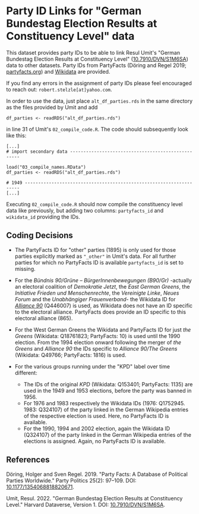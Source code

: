 # Party ID Links for "German Bundestag Election Results at Constituency Level" data

This dataset provides party IDs to be able to link Resul Umit's "German Bundestag Election Results at Constituency Level" ([10.7910/DVN/S1M6SA](https://doi.org/10.7910/DVN/S1M6SA)) data to other datasets. Party IDs from PartyFacts (Döring and Regel 2019; [partyfacts.org](https://partyfacts.org)) and [Wikidata](https://www.wikidata.org) are provided.

If you find any errors in the assignment of party IDs please feel encouraged to reach out: `robert.stelzle[at]yahoo.com`.

In order to use the data, just place `alt_df_parties.rds` in the same directory as the files provided by Umit and add 

```
df_parties <- readRDS("alt_df_parties.rds")
```

in line 31 of Umit's `02_compile_code.R`. The code should subsequently look like this:

```
[...]
# import secondary data ---------------------------------------------------

load("03_compile_names.RData")
df_parties <- readRDS("alt_df_parties.rds")

# 1949 --------------------------------------------------------------------
[...]
```

Executing `02_compile_code.R` should now compile the constituency level data like previously, but adding two columns: `partyfacts_id` and `wikidata_id` providing the IDs.

## Coding Decisions

- The PartyFacts ID for "other" parties (1895) is only used for those parties explicitly marked as `"_other"` in Umit's data. For all further parties for which no PartyFacts ID is available `partyfacts_id` is set to missing.

- For the *Bündnis 90/Grüne – BürgerInnenbewegungen (B90/Gr)* -actually an electoral coalition of *Demokratie Jetzt*, the *East German Greens*, the *Initiative Frieden und Menschenrechte*, the *Vereinigte Linke*,  *Neues Forum* and the *Unabhängiger Frauenverband*- the Wikidata ID for *[Alliance 90](https://de.wikipedia.org/wiki/B%C3%BCndnis_90)* (Q446007) is used, as Wikidata does not have an ID specific to the electoral alliance. PartyFacts does provide an ID specific to this electoral alliance (865).
- For the West German Greens the Wikidata and PartyFacts ID for just *the Greens* (Wikidata: Q18761823; PartyFacts: 10) is used until the 1990 election. From the 1994 election onward following the merger of *the Greens* and *Alliance 90* the IDs specific to *Alliance 90/The Greens* (Wikidata: Q49766; PartyFacts: 1816) is used.
- For the various groups running under the "KPD" label over time different:
    - The IDs of the original *KPD* (Wikidata: Q153401; PartyFacts: 1135) are used in the 1949 and 1953 elections, before the party was banned in 1956.
    - For 1976 and 1983 respectively the Wikidata IDs (1976: Q1752945. 1983: Q324107) of the party linked in the German Wikipedia entries of the respective election is used. Here, no PartyFacts ID is available.
    - For the 1990, 1994 and 2002 election, again the Wikidata ID (Q324107) of the party linked in the German Wikipedia entries of the elections  is assigned. Again, no PartyFacts ID is available.





## References

Döring, Holger and Sven Regel. 2019. "Party Facts: A Database of Political Parties Worldwide." Party Politics 25(2): 97–109. DOI: 
[10.1177/1354068818820671](https://doi.org/10.1177/1354068818820671).

Umit, Resul. 2022. "German Bundestag Election Results at Constituency Level." Harvard Dataverse, Version 1. DOI: [10.7910/DVN/S1M6SA](https://doi.org/10.7910/DVN/S1M6SA).



